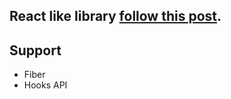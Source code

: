 React like library [follow this post](https://pomb.us/build-your-own-react/).
---

## Support
- Fiber
- Hooks API